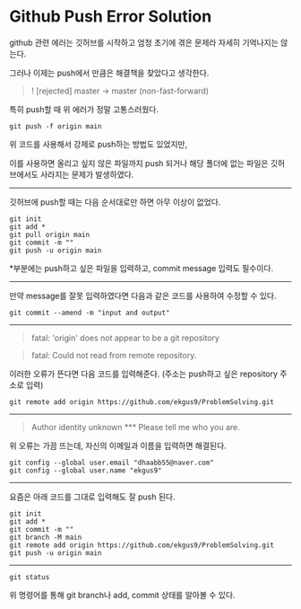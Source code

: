 # Github Push Error Solution



github 관련 에러는 깃허브를 시작하고 엄청 초기에 겪은 문제라 자세히 기억나지는 않는다.



그러나 이제는 push에서 만큼은 해결책을 찾았다고 생각한다.



> ! [rejected]        master -> master (non-fast-forward)



특히 push할 때 위 에러가 정말 고통스러웠다. 

```
git push -f origin main
```

위 코드를 사용해서 강제로 push하는 방법도 있었지만, 



이를 사용하면 올리고 싶지 않은 파일까지 push 되거나 해당 폴더에 없는 파일은 깃허브에서도 사라지는 문제가 발생하였다.

*********

깃허브에 push할 때는 다음 순서대로만 하면 아무 이상이 없었다.

```
git init
git add *
git pull origin main
git commit -m ""
git push -u origin main
```

\*부분에는 push하고 싶은 파일을 입력하고, commit message 입력도 필수이다.

**********

만약 message를 잘못 입력하였다면 다음과 같은 코드를 사용하여 수정할 수 있다.
```
git commit --amend -m "input and output"
```

*******
>fatal: 'origin' does not appear to be a git repository



>fatal: Could not read from remote repository.



이러한 오류가 뜬다면 다음 코드를 입력해준다. (주소는 push하고 싶은 repository 주소로 입력)

```
git remote add origin https://github.com/ekgus9/ProblemSolving.git
```

************

>Author identity unknown
>\*\*\* Please tell me who you are.



위 오류는 가끔 뜨는데, 자신의 이메일과 이름을 입력하면 해결된다.

```
git config --global user.email "dhaabb55@naver.com"
git config --global user.name "ekgus9"
```

********

요즘은 아래 코드를 그대로 입력해도 잘 push 된다.

```
git init
git add *
git commit -m ""
git branch -M main
git remote add origin https://github.com/ekgus9/ProblemSolving.git
git push -u origin main
```

*********

```
git status
```

위 명령어를 통해 git branch나 add, commit 상태를 알아볼 수 있다.



